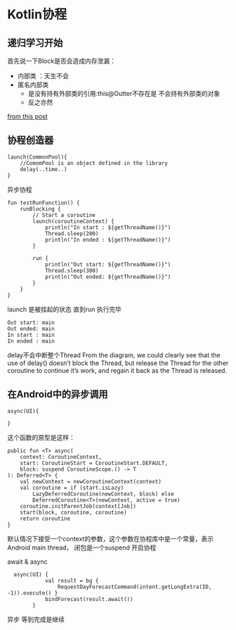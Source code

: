 # Kotlin协程


## 递归学习开始 
首先说一下Block是否会造成内存泄漏：

- 内部类 ：天生不会
- 匿名内部类
  + 是没有持有外部类的引用:this@Outter不存在是 不会持有外部类的对象
  + 反之亦然

[from this post](https://www.jianshu.com/p/0ee88812d73e)


## 协程创造器

````
launch(CommonPool){
    //ComomPool is an object defined in the library
    delay(..time..)
}
````

异步协程
```
fun testRunFunction() {
    runBlocking {
        // Start a coroutine
        launch(coroutineContext) {
            println("In start : ${getThreadName()}")
            Thread.sleep(200)
            println("In ended : ${getThreadName()}")
        }

        run {
            println("Out start: ${getThreadName()}")
            Thread.sleep(300)
            println("Out ended: ${getThreadName()}")
        }
    }
}
```
launch 是被挂起的状态 直到run 执行完毕

```
Out start: main
Out ended: main
In start : main
In ended : main
```

delay不会中断整个Thread
From the diagram, we could clearly see that the use of delay() doesn’t block the Thread, but release the Thread for the other coroutine to continue it’s work, and regain it back as the Thread is released.


## 在Android中的异步调用
````
async(UI){

}
````

这个函数的原型是这样：
````
public fun <T> async(
    context: CoroutineContext,
    start: CoroutineStart = CoroutineStart.DEFAULT,
    block: suspend CoroutineScope.() -> T
): Deferred<T> {
    val newContext = newCoroutineContext(context)
    val coroutine = if (start.isLazy)
        LazyDeferredCoroutine(newContext, block) else
        DeferredCoroutine<T>(newContext, active = true)
    coroutine.initParentJob(context[Job])
    start(block, coroutine, coroutine)
    return coroutine
}
````
默认情况下接受一个context的参数，这个参数在协程库中是一个常量，表示Android main thread， 闭包是一个suspend 开启协程 

await & async
````
  async(UI) {
            val result = bg {
                RequestDayForecastCommand(intent.getLongExtra(ID, -1)).execute() }
            bindForecast(result.await())
        }

````
异步 等到完成是继续
